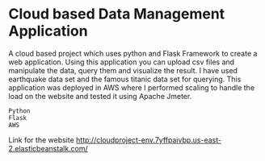 # Cloud based Data Management Application

A cloud based project which uses python and Flask Framework to create a web application. Using this application you can upload csv files and manipulate the data, query them and visualize the result. I have used earthquake data set and the famous titanic data set for querying. This application was deployed in AWS where I performed scaling to handle the load on the website and tested it using Apache Jmeter.

```
Python
Flask
AWS
```
Link for the website http://cloudproject-env.7yffpaivbp.us-east-2.elasticbeanstalk.com/

